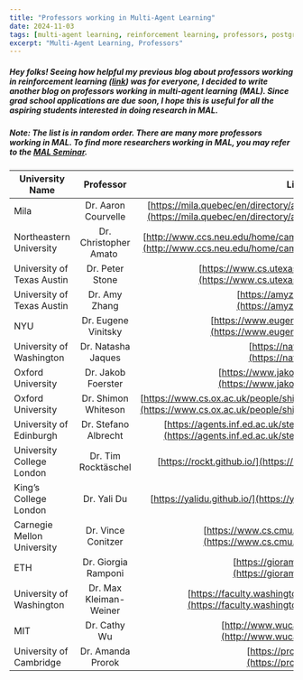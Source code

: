 ```yaml
---
title: "Professors working in Multi-Agent Learning"
date: 2024-11-03
tags: [multi-agent learning, reinforcement learning, professors, postgrad]
excerpt: "Multi-Agent Learning, Professors"
---
```


##### Hey folks! Seeing how helpful my previous blog about professors working in reinforcement learning ([link](https://rupalibhati.github.io/RL-profs/)) was for everyone, I decided to write another blog on professors working in multi-agent learning (MAL). Since grad school applications are due soon, I hope this is useful for all the aspiring students interested in doing research in MAL.

##### Note: The list is in random order. There are many more professors working in MAL. To find more researchers working in MAL, you may refer to the [MAL Seminar](https://sites.google.com/view/berkeleymarl/home).

| University Name        | Professor            | Link to Webpage  |
| ------------- |:-------------:|  -----:|
| Mila | Dr. Aaron Courvelle | [https://mila.quebec/en/directory/aaron-courville](https://mila.quebec/en/directory/aaron-courville)|
| Northeastern University | Dr. Christopher Amato | [http://www.ccs.neu.edu/home/camato/index.html](http://www.ccs.neu.edu/home/camato/index.html)|
| University of Texas Austin | Dr. Peter Stone | [https://www.cs.utexas.edu/~pstone/](https://www.cs.utexas.edu/~pstone/)|
| University of Texas Austin | Dr. Amy Zhang | [https://amyzhang.github.io/](https://amyzhang.github.io/)|
| NYU | Dr. Eugene Vinitsky | [https://www.eugenevinitsky.com/](https://www.eugenevinitsky.com/)|
| University of Washington | Dr. Natasha Jaques | [https://natashajaques.ai/](https://natashajaques.ai/)|
| Oxford University | Dr. Jakob Foerster | [https://www.jakobfoerster.com/](https://www.jakobfoerster.com/)|
| Oxford University | Dr. Shimon Whiteson | [https://www.cs.ox.ac.uk/people/shimon.whiteson/](https://www.cs.ox.ac.uk/people/shimon.whiteson/)|
| University of Edinburgh | Dr. Stefano Albrecht | [https://agents.inf.ed.ac.uk/stefano-albrecht/](https://agents.inf.ed.ac.uk/stefano-albrecht/) |
| University College London | Dr. Tim Rocktäschel | [https://rockt.github.io/](https://rockt.github.io/)|
| King’s College London | Dr. Yali Du | [https://yalidu.github.io/](https://yalidu.github.io/)|
| Carnegie Mellon University | Dr. Vince Conitzer | [https://www.cs.cmu.edu/~conitzer/](https://www.cs.cmu.edu/~conitzer/)|
| ETH | Dr. Giorgia Ramponi | [https://gioramponi.github.io/](https://gioramponi.github.io/)|
| University of Washington | Dr. Max Kleiman-Weiner | [https://faculty.washington.edu/maxkw/](https://faculty.washington.edu/maxkw/)
| MIT | Dr. Cathy Wu | [http://www.wucathy.com/blog/](http://www.wucathy.com/blog/)
| University of Cambridge | Dr. Amanda Prorok | [https://proroklab.org/wp/](https://proroklab.org/wp/)